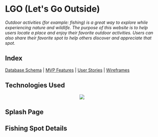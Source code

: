 # LGO (Let's Go Outside)

_Outdoor activities (for example: fishing) is a great way to explore while experiencing
nature and wildlife. The purpose of this website is to help users locate a place and
enjoy their favorite outdoor activities. Users can also share their
favorite spot to help others discover and appreciate that spot._

## Index
[Database Schema](https://github.com/khaib22127/LGO/wiki/Database-Schema) |
[MVP Features](https://github.com/khaib22127/LGO/wiki/MVP-Features) |
[User Stories](https://github.com/khaib22127/LGO/wiki/User-Stories) |
[Wireframes](https://github.com/khaib22127/LGO/wiki/Wireframes)


## Technologies Used
<p align="center">
  <a href="https://skillicons.dev">
    <img src="https://skillicons.dev/icons?i=express,css,html,js,nodejs, redux, sqlite, react" />
  </a>
</p>

## Splash Page



## Fishing Spot Details
